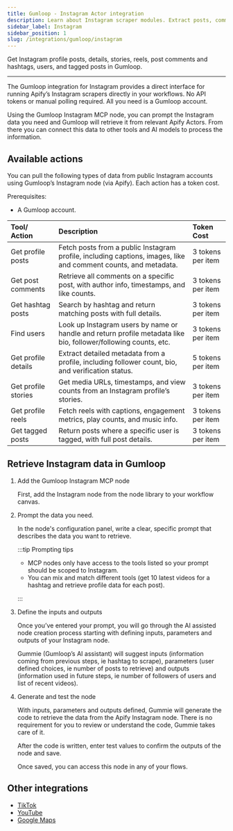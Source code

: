```yaml
---
title: Gumloop - Instagram Actor integration
description: Learn about Instagram scraper modules. Extract posts, comments, and profile data.
sidebar_label: Instagram
sidebar_position: 1
slug: /integrations/gumloop/instagram
---
```


Get Instagram profile posts, details, stories, reels, post comments and hashtags, users, and tagged posts in Gumloop.

---

The Gumloop integration for Instagram provides a direct interface for running Apify’s Instagram scrapers directly in your workflows. No API tokens or manual polling required. All you need is a Gumloop account.

Using the Gumloop Instagram MCP node, you can prompt the Instagram data you need and Gumloop will retrieve it from relevant Apify Actors. From there you can connect this data to other tools and AI models to process the information.

<!-- TODO:Image of MCP node -->

## Available actions

You can pull the following types of data from public Instagram accounts using Gumloop’s Instagram node (via Apify). Each action has a token cost.

Prerequisites:

- A Gumloop account.

| Tool/ Action | Description | Token Cost |
| :---- | :---- | :---- |
| Get profile posts | Fetch posts from a public Instagram profile, including captions, images, like and comment counts, and metadata. | 3 tokens per item |
| Get post comments | Retrieve all comments on a specific post, with author info, timestamps, and like counts. | 3 tokens per item |
| Get hashtag posts | Search by hashtag and return matching posts with full details. | 3 tokens per item |
| Find users | Look up Instagram users by name or handle and return profile metadata like bio, follower/following counts, etc. | 3 tokens per item |
| Get profile details | Extract detailed metadata from a profile, including follower count, bio, and verification status. | 5 tokens per item |
| Get profile stories | Get media URLs, timestamps, and view counts from an Instagram profile’s stories. | 3 tokens per item |
| Get profile reels | Fetch reels with captions, engagement metrics, play counts, and music info. | 3 tokens per item |
| Get tagged posts | Return posts where a specific user is tagged, with full post details. | 3 tokens per item |

## Retrieve Instagram data in Gumloop

1. Add the Gumloop Instagram MCP node

    First, add the Instagram node from the node library to your workflow canvas.

    <!-- TODO:Image of MCP node -->

1. Prompt the data you need.

    In the node's configuration panel, write a clear, specific prompt that describes the data you want to retrieve.

    <!-- TODO:Image of the prompt -->

    :::tip Prompting tips

    - MCP nodes only have access to the tools listed so your prompt should be scoped to Instagram.  
    - You can mix and match different tools (get 10 latest videos for a hashtag and retrieve profile data for each post).

    :::

1. Define the inputs and outputs

    Once you’ve entered your prompt, you will go through the AI assisted node creation process starting with defining inputs, parameters and outputs of your Instagram node.

    Gummie (Gumloop’s AI assistant) will suggest inputs (information coming from previous steps, ie hashtag to scrape), parameters (user defined choices, ie number of posts to retrieve) and outputs (information used in future steps, ie number of followers of users and list of recent videos).

    <!-- TODO:Image of inputs/outputs -->

1. Generate and test the node

    With inputs, parameters and outputs defined, Gummie will generate the code to retrieve the data from the Apify Instagram node. There is no requirement for you to review or understand the code, Gummie takes care of it.

    After the code is written, enter test values to confirm the outputs of the node and save.

    Once saved, you can access this node in any of your flows.

    <!-- TODO:Image of node -->

## Other integrations

- [TikTok](/platform/integrations/gumloop/tiktok)
- [YouTube](/platform/integrations/gumloop/youtube)
- [Google Maps](/platform/integrations/gumloop/maps)
